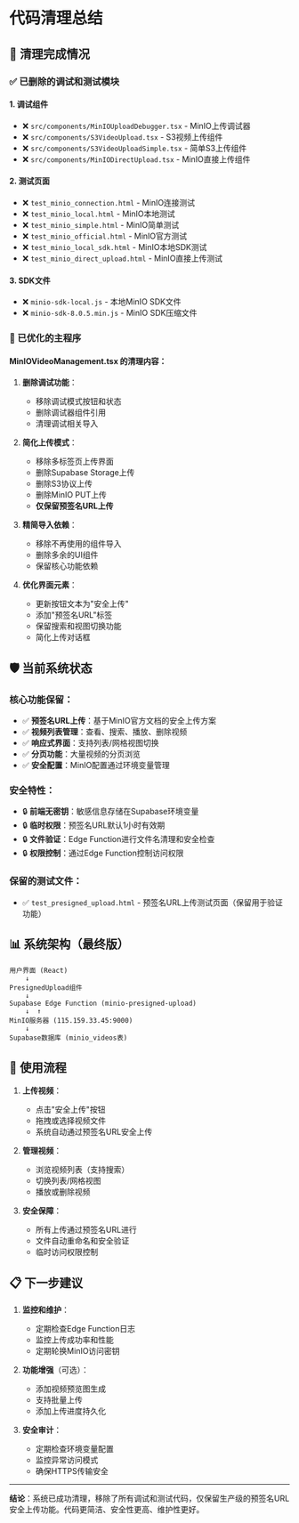 # 代码清理总结

## 🧹 清理完成情况

### ✅ 已删除的调试和测试模块

#### 1. 调试组件
- ❌ `src/components/MinIOUploadDebugger.tsx` - MinIO上传调试器
- ❌ `src/components/S3VideoUpload.tsx` - S3视频上传组件
- ❌ `src/components/S3VideoUploadSimple.tsx` - 简单S3上传组件
- ❌ `src/components/MinIODirectUpload.tsx` - MinIO直接上传组件

#### 2. 测试页面
- ❌ `test_minio_connection.html` - MinIO连接测试
- ❌ `test_minio_local.html` - MinIO本地测试
- ❌ `test_minio_simple.html` - MinIO简单测试
- ❌ `test_minio_official.html` - MinIO官方测试
- ❌ `test_minio_local_sdk.html` - MinIO本地SDK测试
- ❌ `test_minio_direct_upload.html` - MinIO直接上传测试

#### 3. SDK文件
- ❌ `minio-sdk-local.js` - 本地MinIO SDK文件
- ❌ `minio-sdk-8.0.5.min.js` - MinIO SDK压缩文件

### 🔄 已优化的主程序

#### MinIOVideoManagement.tsx 的清理内容：
1. **删除调试功能**：
   - 移除调试模式按钮和状态
   - 删除调试器组件引用
   - 清理调试相关导入

2. **简化上传模式**：
   - 移除多标签页上传界面
   - 删除Supabase Storage上传
   - 删除S3协议上传
   - 删除MinIO PUT上传
   - **仅保留预签名URL上传**

3. **精简导入依赖**：
   - 移除不再使用的组件导入
   - 删除多余的UI组件
   - 保留核心功能依赖

4. **优化界面元素**：
   - 更新按钮文本为"安全上传"
   - 添加"预签名URL"标签
   - 保留搜索和视图切换功能
   - 简化上传对话框

## 🛡️ 当前系统状态

### 核心功能保留：
- ✅ **预签名URL上传**：基于MinIO官方文档的安全上传方案
- ✅ **视频列表管理**：查看、搜索、播放、删除视频
- ✅ **响应式界面**：支持列表/网格视图切换
- ✅ **分页功能**：大量视频的分页浏览
- ✅ **安全配置**：MinIO配置通过环境变量管理

### 安全特性：
- 🔒 **前端无密钥**：敏感信息存储在Supabase环境变量
- 🔒 **临时权限**：预签名URL默认1小时有效期
- 🔒 **文件验证**：Edge Function进行文件名清理和安全检查
- 🔒 **权限控制**：通过Edge Function控制访问权限

### 保留的测试文件：
- ✅ `test_presigned_upload.html` - 预签名URL上传测试页面（保留用于验证功能）

## 📊 系统架构（最终版）

```
用户界面 (React)
    ↓
PresignedUpload组件
    ↓
Supabase Edge Function (minio-presigned-upload)
    ↓  ↑
MinIO服务器 (115.159.33.45:9000)
    ↓
Supabase数据库 (minio_videos表)
```

## 🎯 使用流程

1. **上传视频**：
   - 点击"安全上传"按钮
   - 拖拽或选择视频文件
   - 系统自动通过预签名URL安全上传

2. **管理视频**：
   - 浏览视频列表（支持搜索）
   - 切换列表/网格视图
   - 播放或删除视频

3. **安全保障**：
   - 所有上传通过预签名URL进行
   - 文件自动重命名和安全验证
   - 临时访问权限控制

## 📋 下一步建议

1. **监控和维护**：
   - 定期检查Edge Function日志
   - 监控上传成功率和性能
   - 定期轮换MinIO访问密钥

2. **功能增强**（可选）：
   - 添加视频预览图生成
   - 支持批量上传
   - 添加上传进度持久化

3. **安全审计**：
   - 定期检查环境变量配置
   - 监控异常访问模式
   - 确保HTTPS传输安全

---

**结论**：系统已成功清理，移除了所有调试和测试代码，仅保留生产级的预签名URL安全上传功能。代码更简洁、安全性更高、维护性更好。 